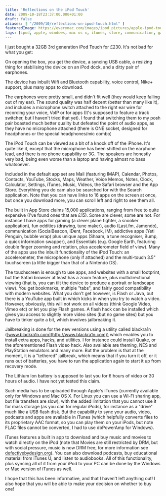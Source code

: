 ```yaml
---
title: 'Reflections on the iPod Touch'
date: 2009-10-18T23:37:00.000+01:00
draft: false
aliases: [ "/2009/10/reflections-on-ipod-touch.html" ]
featuredImage: https://everymac.com/images/ipod_pictures/apple-ipod-touch-3g.jpg
tags: [ipod, apple, windows, mac os x, itunes, store, communication, games, app, touch]
---
```


I just bought a 32GB 3rd generation iPod Touch for £230. It's not bad for what you get:  
  
On opening the box, you get the device, a syncing USB cable, a resizing thing for stabilising the device on an iPod dock, and a ditty pair of earphones.  
  
The device has inbuilt Wifi and Bluetooth capability, voice control, Nike+ support, plus many apps to download.  
  
The earphones were pretty small, and didn't fit well (they would keep falling out of my ear). The sound quality was half decent (better than many like it), and includes a microphone switch attached to the right ear wire for recording your voice, VoIP or for apps (It's supposed to feature a track switcher, but I haven't tried that yet). I found that switching them to my posh pair boasted much better quality but defeated the point of audio apps, as they have no microphone attached (there is ONE socket, designed for headphones or the special headphones/mic combo)  
  
The iPod Touch can be viewed as a bit of a knock off of the iPhone. It's quite like it, except that the microphone has been shifted on the earphone lead, and there is no phone capability or 3G. The speakers are honestly very bad, being even worse than a laptop and having almost no bass whatsoever.  
  
Included in the default app set are Mail (featuring IMAP), Calendar, Photos, Contacts, YouTube, Stocks, Maps, Weather, Voice Memos, Notes, Clock, Calculator, Settings, iTunes, Music, Videos, the Safari browser and the App Store. Everything you do cam also be searched for with the Search application. Note that you can have links to 16 apps on the screen at once, but once you download more, you can scroll left and right to see them all.  
  
The built in App Store claims 15,000 applications, ranging from free to quite expensive (I've found ones that are £15). Some are clever, some are not. For instance I have apps for gaming (a clever plane fighter, a snooker application), fun oddities (drawing, tune maker), audio (Last.fm, Jamendo), communication (SocialBeacon, iDent, Facebook, IM), addictive apps (Yeti Penguin, bubble wrap) plus unique apps (Shaam, a tune recogniser, Bump, a quick information swapper), and Essentials (e.g. Google Earth, featuring double finger zooming and rotation, plus accelerometer field of view). Many of the apps use the inbuilt functionality of the iPod Touch: an accelerometer, the microphone (only if attached) and the multi-touch 3.5" touchscreen (a little bigger than that of a Nintendo DS).  
  
The touchscreen is enough to use apps, and websites with a small footprint, but the Safari browser at least has a zoom feature, plus multidirectional viewing (that is, you can tilt the device to produce a portrait or landscape view). You get bookmarks, multiple "tabs", and fairly good compatibility with modern websites. What you don't get however, is Flash or Java, but there is a YouTube app built in which kicks in when you try to watch a video. However, obviously, this will not work on all videos (think Google Video, Vimeo etc) or let you play Flash games. A flash hack can be installed which gives you access to slightly more video sites (but no game sites) but you have to tinker quite a bit, which involves jailbreaking it.  
  
Jailbreaking is done for the new versions using a utility called blackra1n ([www.blackra1n.com](http://www.blackra1n.com)) which enables you to install extra apps, hacks, and utilities. I for instance could install Quake, or the aforementioned Flash video hack. Also available are theming, NES and PlayStation emulators and many more. But the problem is that at the moment, it is a "tethered" jailbreak, which means that if you turn it off, or it runs out of batteries, you have to run the application again to start it up from recovery mode.  
  
The Lithium Ion battery is supposed to last you for 6 hours of video or 30 hours of audio. I have not yet tested this claim.  
  
Such media has to be uploaded through Apple's iTunes (currently available only for Windows and Mac OS X. For Linux you can use a Wi-Fi sharing app, but file transfers are slow), with the added limitation that you cannot use it for mass storage (as you can for regular iPods), for instance as a "drive" much like a USB flash disk. But the capability to sync your audio, video, podcasts and apps are available in iTunes (which helpfully converts files to its proprietary AAC format, so you can play them on your iPods, but note FLAC files cannot be converted, I had to use dbPowerAmp for Windows).  
  
iTunes features a built in app to download and buy music and movies to watch directly on the iPod (note that Movies are still restricted by DRM, but with social pressure, music is now DRM free, for more information see [defectivebydesign.org](http://defectivebydesign.org)). You can also download podcasts, buy educational material from iTunes U, and listen to audiobooks. All of this functionality, plus syncing all of it from your iPod to your PC can be done by the Windows or Mac version of iTunes as well.  
  
I hope that this has been informative, and that I haven't left anything out! I also hope that you will be able to make your decision on whether to buy one!
